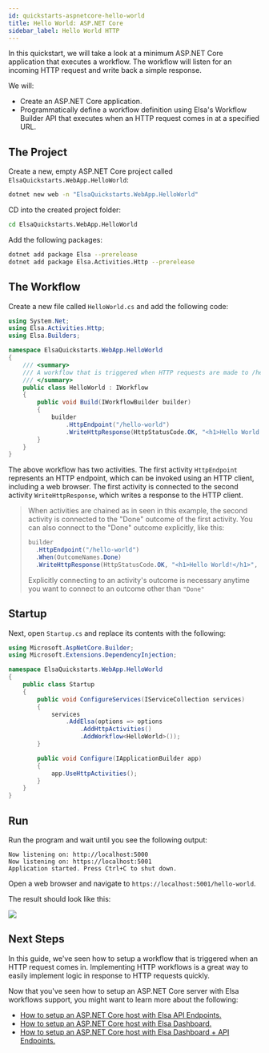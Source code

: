 ```yaml
---
id: quickstarts-aspnetcore-hello-world
title: Hello World: ASP.NET Core
sidebar_label: Hello World HTTP
---
```


In this quickstart, we will take a look at a minimum ASP.NET Core application that executes a workflow.
The workflow will listen for an incoming HTTP request and write back a simple response.

We will:

* Create an ASP.NET Core application.
* Programmatically define a workflow definition using Elsa's Workflow Builder API that executes when an HTTP request comes in at a specified URL.

## The Project

Create a new, empty ASP.NET Core project called `ElsaQuickstarts.WebApp.HelloWorld`:

```bash
dotnet new web -n "ElsaQuickstarts.WebApp.HelloWorld"
```

CD into the created project folder:

```bash
cd ElsaQuickstarts.WebApp.HelloWorld
```

Add the following packages:

```bash
dotnet add package Elsa --prerelease
dotnet add package Elsa.Activities.Http --prerelease
```

## The Workflow

Create a new file called `HelloWorld.cs` and add the following code:

```csharp
using System.Net;
using Elsa.Activities.Http;
using Elsa.Builders;

namespace ElsaQuickstarts.WebApp.HelloWorld
{
    /// <summary>
    /// A workflow that is triggered when HTTP requests are made to /hello-world and writes a response.
    /// </summary>
    public class HelloWorld : IWorkflow
    {
        public void Build(IWorkflowBuilder builder)
        {
            builder
                .HttpEndpoint("/hello-world")
                .WriteHttpResponse(HttpStatusCode.OK, "<h1>Hello World!</h1>", "text/html");
        }
    }
}
```

The above workflow has two activities.
The first activity `HttpEndpoint` represents an HTTP endpoint, which can be invoked using an HTTP client, including a web browser.
The first activity is connected to the second activity `WriteHttpResponse`, which writes a response to the HTTP client.

> When activities are chained as in seen in this example, the second activity is connected to the "Done" outcome of the first activity.
> You can also connect to the "Done" outcome explicitly, like this: 
> ```c#
> builder
>   .HttpEndpoint("/hello-world")
>   .When(OutcomeNames.Done)
>   .WriteHttpResponse(HttpStatusCode.OK, "<h1>Hello World!</h1>", "text/html");
> ``` 
> Explicitly connecting to an activity's outcome is necessary anytime you want to connect to an outcome other than `"Done"`

## Startup

Next, open `Startup.cs` and replace its contents with the following:

```csharp
using Microsoft.AspNetCore.Builder;
using Microsoft.Extensions.DependencyInjection;

namespace ElsaQuickstarts.WebApp.HelloWorld
{
    public class Startup
    {
        public void ConfigureServices(IServiceCollection services)
        {
            services
                .AddElsa(options => options
                    .AddHttpActivities()
                    .AddWorkflow<HelloWorld>());
        }

        public void Configure(IApplicationBuilder app)
        {
            app.UseHttpActivities();
        }
    }
}
``` 

## Run

Run the program and wait until you see the following output:

```text
Now listening on: http://localhost:5000
Now listening on: https://localhost:5001
Application started. Press Ctrl+C to shut down.
```

Open a web browser and navigate to `https://localhost:5001/hello-world`.

The result should look like this:

![](assets/quickstarts/aspnetcore-hello-world-figure-1.png)

## Next Steps

In this guide, we've seen how to setup a workflow that is triggered when an HTTP request comes in.
Implementing HTTP workflows is a great way to easily implement logic in response to HTTP requests quickly.

Now that you've seen how to setup an ASP.NET Core server with Elsa workflows support, you might want to learn more about the following:

* [How to setup an ASP.NET Core host with Elsa API Endpoints.](quickstarts-aspnetcore-server-api-endpoints.md)
* [How to setup an ASP.NET Core host with Elsa Dashboard.](quickstarts-aspnetcore-server-dashboard.md)
* [How to setup an ASP.NET Core host with Elsa Dashboard + API Endpoints.](quickstarts-aspnetcore-server-dashboard-and-api-endpoints.md)